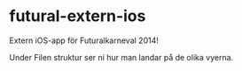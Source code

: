 futural-extern-ios
==================

Extern iOS-app för Futuralkarneval 2014!

Under Filen struktur ser ni hur man landar på de olika vyerna.
